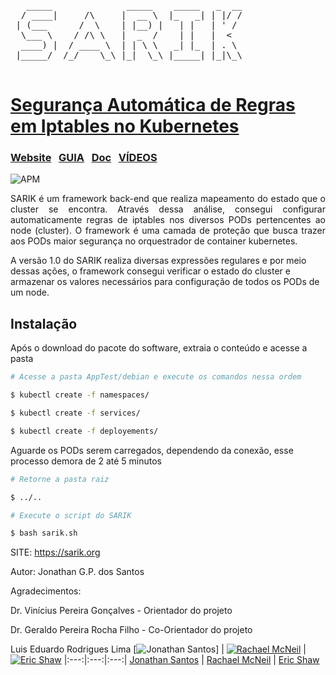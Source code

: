 <pre>
   _____              _____    _____   _  __
  / ____|     /\     |  __ \  |_   _| | |/ /
 | (___      /  \    | |__) |   | |   | ' / 
  \___ \    / /\ \   |  _  /    | |   |  <  
  ____) |  / ____ \  | | \ \   _| |_  | . \ 
 |_____/  /_/    \_\ |_|  \_\ |_____| |_|\_\
                                            
</pre>
# [Segurança Automática de Regras em Iptables no Kubernetes](http://sarik.org)

### [Website](https://sarik.org/)  &nbsp; [GUIA](#) &nbsp;  [Doc](http://sarik.org/documentation)  &nbsp; [VÍDEOS](#) &nbsp;

![APM](https://img.shields.io/apm/v/vim-mode?color=blue&label=SARIK&logo=SARIK&logoColor=blue) 
<p align="justify">
SARIK é um framework back-end que realiza mapeamento do estado que o cluster se encontra. Através dessa análise, consegui configurar automaticamente regras de iptables nos diversos PODs pertencentes ao node (cluster). O framework é uma camada de proteção que busca trazer aos PODs maior segurança no orquestrador de container kubernetes.

A versão 1.0 do SARIK realiza diversas expressões regulares e por meio dessas ações, o framework consegui verificar o estado do cluster e armazenar os valores necessários para configuração de todos os PODs de um node.
</p>

## Instalação &nbsp;
Após o download do pacote do software, extraia o conteúdo e acesse a pasta
```sh
# Acesse a pasta AppTest/debian e execute os comandos nessa ordem

$ kubectl create -f namespaces/
```
```sh
$ kubectl create -f services/
```
```sh
$ kubectl create -f deployements/
```

Aguarde os PODs serem carregados, dependendo da conexão, esse processo demora de 2 até 5 minutos

```sh
# Retorne a pasta raiz

$ ../..
```

```sh
# Execute o script do SARIK

$ bash sarik.sh
```


SITE:          https://sarik.org

Autor:         Jonathan G.P. dos Santos

Agradecimentos:

Dr. Vinícius Pereira Gonçalves  - Orientador do projeto

Dr. Geraldo Pereira Rocha Filho - Co-Orientador do projeto

Luis Eduardo Rodrigues Lima
[![Jonathan Santos](https://avatars.githubusercontent.com/u/8846965?v=4)] |  [![Rachael McNeil](https://avatars0.githubusercontent.com/u/3065949?v=3&s=144)](http://twitter.com/fancydoilies) |  [![Eric Shaw](https://avatars2.githubusercontent.com/u/7445991?s=144&v=3)](https://github.com/eashaw)
|:---:|:---:|:---:|
[Jonathan Santos](http://github.com/jonathamgg) | [Rachael McNeil](https://github.com/rachaelshaw) | [Eric Shaw](https://github.com/eashaw)
